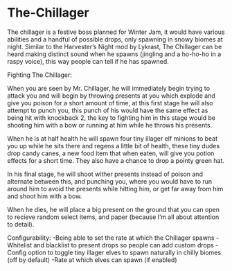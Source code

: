 # The-Chillager
The chillager is a festive boss planned for Winter Jam, it would have various abilities and a handful of possible drops, only spawning in snowy biomes at night. Similar to the Harvester’s Night mod by Lykrast, The Chillager can be heard making distinct sound when he spawns (jingling and a ho-ho-ho in a raspy voice), this way people can tell if he has spawned. 

Fighting The Chillager:

When you are seen by Mr. Chillager, he will immediately begin trying to attack you and will begin by throwing presents at you which explode and give you poison for a short amount of time, at this first stage he will also attempt to punch you, this punch of his would have the same effect as being hit with knockback 2, the key to fighting him in this stage would be shooting him with a bow or running at him while he throws his presents.

When he is at half health he will spawn four tiny illager elf minions to beat you up while he sits there and regens a little bit of health, these tiny dudes drop candy canes, a new food item that when eaten, will give you potion effects for a short time. They also have a chance to drop a pointy green hat.

In his final stage, he will shoot wither presents instead of poison and alternate between this, and punching you, where you would have to run around him to avoid the presents while hitting him, or get far away from him and shoot him with a bow.

When he dies, he will place a big present on the ground that you can open to recieve random select items, and paper (because I’m all about attention to detail). 


Configurability:
-Being able to set the rate at which the Chillager spawns
-Whitelist and blacklist to present drops so people can add custom drops
-Config option to toggle tiny illager elves to spawn naturally in chilly biomes (off by default)
-Rate at which elves can spawn (if enabled) 

